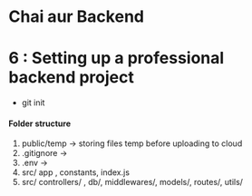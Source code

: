 # Chai aur Backend

# 6 : Setting up a professional backend project
- git init 
#### Folder structure 
1.  public/temp -> storing files temp before uploading to cloud
2.  .gitignore -> 
3.  .env ->
4.  src/ app , constants, index.js
5.  src/ controllers/ , db/, middlewares/, models/, routes/, utils/
